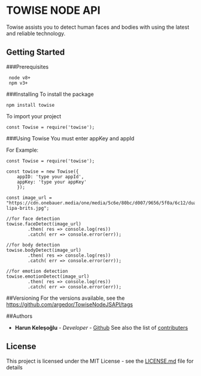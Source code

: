 
# TOWISE NODE API
Towise assists you to detect human faces and bodies with using the latest and reliable technology.

## Getting Started
###Prerequisites 
```
 node v8+
 npm v3+

```
###Installing
To install the package

```
npm install towise 
```
To import your project
```
const Towise = require('towise');
```
###Using Towise
You must enter appKey and appId

For Example:
```
const Towise = require('towise');

const towise = new Towise({ 
    appID: 'type your appId', 
    appKey: 'type your appKey' 
    });

const image_url = "https://cdn.onebauer.media/one/media/5c6e/80bc/d007/9656/5f0a/6c12/dua-lipa-brits.jpg";

//for face detection
towise.faceDetect(image_url)
        .then( res => console.log(res))
        .catch( err => console.error(err));

//for body detection
towise.bodyDetect(image_url)
        .then( res => console.log(res))
        .catch( err => console.error(err));

//for emotion detection
towise.emotionDetect(image_url)
        .then( res => console.log(res))
        .catch( err => console.error(err));
```

##Versioning
For the versions available, see the https://github.com/argedor/TowiseNodeJSAPI/tags

##Authors
* **Harun Keleşoğlu** - *Developer* - [Github](https://github.com/harunkelesoglu)
See also the list of [contributers](https://github.com/argedor/TowiseNodeJSAPI/graphs/contributors)

## License

This project is licensed under the MIT License - see the [LICENSE.md](LICENSE.md) file for details